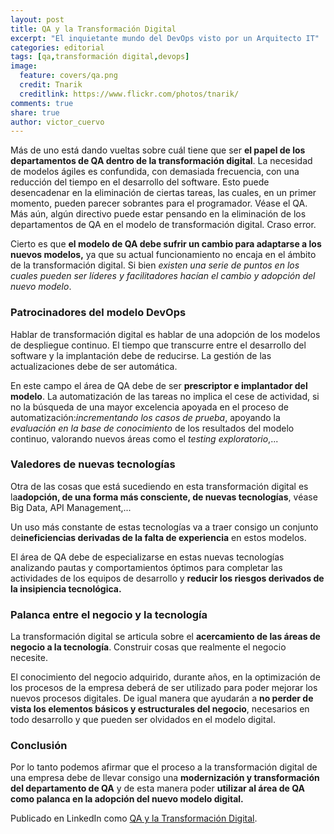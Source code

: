 ```yaml
---
layout: post
title: QA y la Transformación Digital
excerpt: "El inquietante mundo del DevOps visto por un Arquitecto IT"
categories: editorial
tags: [qa,transformación digital,devops]
image:
  feature: covers/qa.png
  credit: Tnarik
  creditlink: https://www.flickr.com/photos/tnarik/
comments: true
share: true
author: victor_cuervo
---
```


Más de uno está dando vueltas sobre cuál tiene que ser <strong>el papel de los departamentos de QA dentro de la transformación digital</strong>. La necesidad de modelos ágiles es confundida, con demasiada frecuencia, con una reducción del tiempo en el desarrollo del software. Esto puede desencadenar en la eliminación de ciertas tareas, las cuales, en un primer momento, pueden parecer sobrantes para el programador. Véase el QA. Más aún, algún directivo puede estar pensando en la eliminación de los departamentos de QA en el modelo de transformación digital. Craso error.

Cierto es que <strong>el modelo de QA debe sufrir un cambio para adaptarse a los nuevos modelos,</strong> ya que su actual funcionamiento no encaja en el ámbito de la transformación digital. Si bien <em>existen una serie de puntos en los cuales pueden ser líderes y facilitadores hacían el cambio y adopción del nuevo modelo</em>.
<h3><strong>Patrocinadores del modelo DevOps</strong></h3>
Hablar de transformación digital es hablar de una adopción de los modelos de despliegue continuo. El tiempo que transcurre entre el desarrollo del software y la implantación debe de reducirse. La gestión de las actualizaciones debe de ser automática.

En este campo el área de QA debe de ser <strong>prescriptor e implantador del modelo</strong>. La automatización de las tareas no implica el cese de actividad, si no la búsqueda de una mayor excelencia apoyada en el proceso de automatización:<em>incrementando los casos de prueba</em>, apoyando la <em>evaluación en la base de conocimiento</em> de los resultados del modelo continuo, valorando nuevos áreas como el <em>testing exploratorio</em>,...
<h3><strong>Valedores de nuevas tecnologías</strong></h3>
Otra de las cosas que está sucediendo en esta transformación digital es la<strong>adopción, de una forma más consciente, de nuevas tecnologías</strong>, véase Big Data, API Management,...

Un uso más constante de estas tecnologías va a traer consigo un conjunto de<strong>ineficiencias derivadas de la falta de experiencia</strong> en estos modelos.

El área de QA debe de especializarse en estas nuevas tecnologías analizando pautas y comportamientos óptimos para completar las actividades de los equipos de desarrollo y <strong>reducir los riesgos derivados de la insipiencia tecnológica.</strong>
<h3><strong>Palanca entre el negocio y la tecnología</strong></h3>
La transformación digital se articula sobre el <strong>acercamiento de las áreas de negocio a la tecnología</strong>. Construir cosas que realmente el negocio necesite.

El conocimiento del negocio adquirido, durante años, en la optimización de los procesos de la empresa deberá de ser utilizado para poder mejorar los nuevos procesos digitales. De igual manera que ayudarán a <strong>no perder de vista los elementos básicos y estructurales del negocio</strong>, necesarios en todo desarrollo y que pueden ser olvidados en el modelo digital.
<h3><strong>Conclusión</strong></h3>
Por lo tanto podemos afirmar que el proceso a la transformación digital de una empresa debe de llevar consigo una <strong>modernización y transformación del departamento de QA</strong> y de esta manera poder <strong>utilizar al área de QA como palanca en la adopción del nuevo modelo digital.</strong>

Publicado en LinkedIn como <a href="https://www.linkedin.com/pulse/qa-y-la-transformaci%C3%B3n-digital-victor-cuervo">QA y la Transformación Digital</a>.
